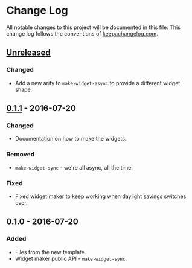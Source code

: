 # Change Log
All notable changes to this project will be documented in this file. This change log follows the conventions of [keepachangelog.com](http://keepachangelog.com/).

## [Unreleased]
### Changed
- Add a new arity to `make-widget-async` to provide a different widget shape.

## [0.1.1] - 2016-07-20
### Changed
- Documentation on how to make the widgets.

### Removed
- `make-widget-sync` - we're all async, all the time.

### Fixed
- Fixed widget maker to keep working when daylight savings switches over.

## 0.1.0 - 2016-07-20
### Added
- Files from the new template.
- Widget maker public API - `make-widget-sync`.

[Unreleased]: https://github.com/your-name/day-seven/compare/0.1.1...HEAD
[0.1.1]: https://github.com/your-name/day-seven/compare/0.1.0...0.1.1
